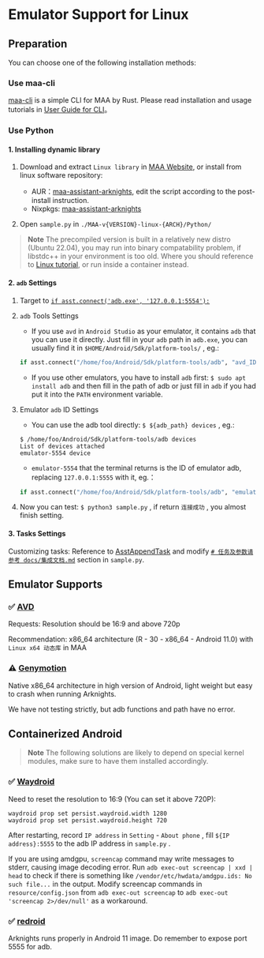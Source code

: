 # Emulator Support for Linux

## Preparation

You can choose one of the following installation methods:

### Use maa-cli

[maa-cli](https://github.com/MaaAssistantArknights/maa-cli) is a simple CLI for MAA by Rust. Please read installation and usage tutorials in [User Guide for CLI](./1.6-USER_GUIDE_FOR_CLI)。

### Use Python

#### 1. Installing dynamic library

1. Download and extract `Linux library` in [MAA Website](https://maa.plus/), or install from linux software repository:

   - AUR：[maa-assistant-arknights](https://aur.archlinux.org/packages/maa-assistant-arknights), edit the script according to the post-install instruction.
   - Nixpkgs: [maa-assistant-arknights](https://github.com/NixOS/nixpkgs/blob/nixos-unstable/pkgs/by-name/ma/maa-assistant-arknights/package.nix)

2. Open `sample.py` in `./MAA-v{VERSION}-linux-{ARCH}/Python/`

> **Note**
> The precompiled version is built in a relatively new distro (Ubuntu 22.04), you may run into binary compatability problem, if libstdc++ in your environment is too old.
> Where you should reference to [Linux tutorial](./2.1-LINUX_TUTORIAL.md), or run inside a container instead.

#### 2. `adb` Settings

1. Target to [`if asst.connect('adb.exe', '127.0.0.1:5554'):`](https://github.com/MaaAssistantArknights/MaaAssistantArknights/blob/722f0ddd4765715199a5dc90ea1bec2940322344/src/Python/sample.py#L48)

2. `adb` Tools Settings

   - If you use `avd` in `Android Studio` as your emulator, it contains `adb` that you can use it directly. Just fill in your `adb` path in `adb.exe`, you can usually find it in `$HOME/Android/Sdk/platform-tools/` , eg.:

    ```python
    if asst.connect("/home/foo/Android/Sdk/platform-tools/adb", "avd_ID"):
    ```

   - If you use other emulators, you have to install `adb` first: `$ sudo apt install adb` and then fill in the path of adb or just fill in `adb` if you had put it into the `PATH` environment variable.

3. Emulator `adb` ID Settings

   - You can use the adb tool directly: `$ ${adb_path} devices` , eg.:

    ```shell
    $ /home/foo/Android/Sdk/platform-tools/adb devices
    List of devices attached
    emulator-5554 device
    ```

   - `emulator-5554` that the terminal returns is the ID of emulator adb, replacing `127.0.0.1:5555` with it, eg.：

    ```python
    if asst.connect("/home/foo/Android/Sdk/platform-tools/adb", "emulator-5554"):
    ```

4. Now you can test: `$ python3 sample.py` , if return `连接成功` , you almost finish setting.

#### 3. Tasks Settings

Customizing tasks: Reference to [AsstAppendTask](https://maa.plus/docs/en-us/3.1-INTEGRATION.html#asstappendtask) and modify [`# 任务及参数请参考 docs/集成文档.md`](https://github.com/MaaAssistantArknights/MaaAssistantArknights/blob/722f0ddd4765715199a5dc90ea1bec2940322344/src/Python/sample.py#L54) section in `sample.py`.

## Emulator Supports

### ✅ [AVD](https://developer.android.com/studio/run/managing-avds)

Requests: Resolution should be 16:9 and above 720p

Recommendation: x86\_64 architecture (R - 30 - x86\_64 - Android 11.0) with `Linux x64 动态库` in MAA

### ⚠️ [Genymotion](https://www.genymotion.com/)

Native x86\_64 architecture in high version of Android, light weight but easy to crash when running Arknights.

We have not testing strictly, but adb functions and path have no error.

## Containerized Android

> **Note**
> The following solutions are likely to depend on special kernel modules, make sure to have them installed accordingly.

### ✅ [Waydroid](https://waydro.id/)

Need to reset the resolution to 16:9 (You can set it above 720P):

```shell
waydroid prop set persist.waydroid.width 1280
waydroid prop set persist.waydroid.height 720
```

After restarting, record `IP address` in `Setting` - `About phone` , fill `${IP address}:5555` to the adb IP address in `sample.py` .

If you are using amdgpu, `screencap` command may write messages to stderr, causing image decoding error.
Run `adb exec-out screencap | xxd | head` to check if there is something like `/vendor/etc/hwdata/amdgpu.ids: No such file...` in the output.
Modify screencap commands in `resource/config.json` from `adb exec-out screencap` to `adb exec-out 'screencap 2>/dev/null'` as a workaround.

### ✅ [redroid](https://github.com/remote-android/redroid-doc)

Arknights runs properly in Android 11 image. Do remember to expose port 5555 for adb.
